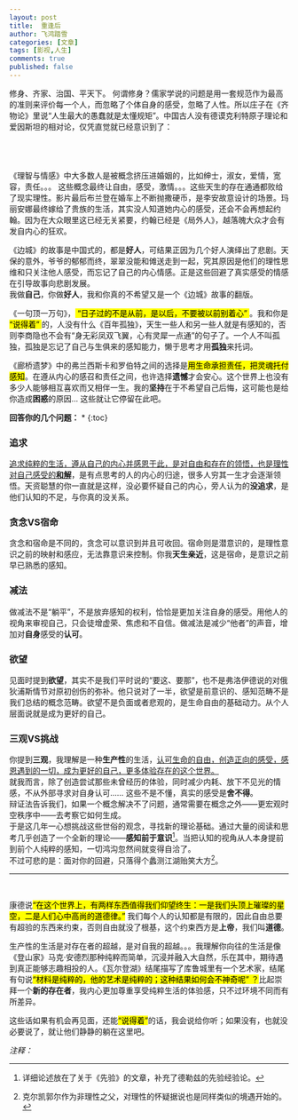```yaml
---
layout: post
title:  重逢后
author: 飞鸿踏雪
categories: [文章]
tags: [影视,人生]
comments: true
published: false
---
```

修身、齐家、治国、平天下。
何谓修身？儒家学说的问题是用一套规范作为最高的准则来评价每一个人，而忽略了个体自身的感受，忽略了人性。所以庄子在《齐物论》里说“人生最大的愚蠢就是太懂规矩”。中国古人没有德谟克利特原子理论和爱因斯坦的相对论，仅凭直觉就已经意识到了：

<p style="
    color:white;
    border-radius: 15px 50px;
    background: var(--oc-orange-5);
    padding: 20px;
    
">整全世界包括科学和非科学的、理性的与非理性的，宿命并不是迷魅。如果把我们自身放大n倍到粒子层面，粒子除了自身颗粒之外是有排列形式的，不同形式彼此能够相互映射，形成感知，意识是无数感知后才形成的。可是几千年高歌猛进、自以为是的科学把意识放到了映射前面，很多聪明人也不自知，外求安心是徒劳的，修行就是去发现这种前意识的感知和映射。</p>    

《理智与情感》中大多数人是被概念挤压进婚姻的，比如绅士，淑女，爱情，宽容，责任。。。 这些概念最终让自由，感受，激情。。。这些天生的存在通通都败给了现实理性。影片最后布兰登在婚车上不断抛撒硬币，是李安故意设计的场景。玛丽安娜最终嫁给了贵族的生活，其实没人知道她内心的感受，还会不会再想起约翰。因为在大众眼里这已经无关紧要，约翰已经是《局外人》，越落魄大众才会有发自内心的狂欢。

《边城》的故事是中国式的，都是**好人**，可结果正因为几个好人演绎出了悲剧。天保的意外，爷爷的郁郁而终，翠翠没能和傩送走到一起，究其原因是他们的理性思维和只关注他人感受，而忘记了自己的内心情感。正是这些回避了真实感受的情感在引导故事向悲剧发展。  
我做**自己**，你做**好人**，我和你真的不希望又是一个《边城》故事的翻版。

《一句顶一万句》，<mark> “日子过的不是从前，是以后，不要被以前别着心” </mark>。我和你是<mark> “说得着” </mark>的，人没有什么《百年孤独》，天生一些人和另一些人就是有感知的，否则李商隐也不会有“身无彩凤双飞翼，心有灵犀一点通”的句子了。一个人不叫孤独，孤独是忘记了自己与生俱来的感知能力，懒于思考才用**孤独**来托词。

《廊桥遗梦》中的弗兰西斯卡和罗伯特之间的选择是<mark>用生命承担责任，把灵魂托付感知</mark>。在遵从内心的感召和责任之间，也许选择<strong>遗憾</strong>才会安心。这个世界上也没有多少人能够相互喜欢而又相伴一生。我的**坚持**在于不希望自己后悔，这可能也是给你造成<strong>困惑</strong>的原因... 这些就让它停留在此吧。

**回答你的几个问题：** 
 * 
  {:toc}

### 追求
<ins>追求纯粹的生活，遵从自己的内心并感恩于此，是对自由和存在的领悟，也是理性对自己感受的<strong>和解</strong></ins>，是有点思考的人的内心的归途，很多人穷其一生才会逐渐领悟。天资聪慧的你一直就是这样，没必要怀疑自己的内心，旁人认为的<strong>没追求</strong>，是他们认知的不足，与你真的没关系。

### 贪念VS宿命
贪念和宿命是不同的，贪念可以意识到并且可收回。宿命则是潜意识的，是理性意识之前的映射和感应，无法靠意识来控制。你我<strong>天生亲近</strong>，这是宿命，是意识之前早已熟悉的感知。

### 减法
做减法不是“躺平”，不是放弃感知的权利，恰恰是更加关注自身的感受。用他人的视角来审视自己，只会徒增虚荣、焦虑和不自信。做减法是减少“他者”的声音，增加对<strong>自身</strong>感受的<strong>认可</strong>。

### 欲望
见面时提到<strong>欲望</strong>，其实不是我们平时说的“要这、要那”，也不是弗洛伊德说的对俄狄浦斯情节对原初创伤的弥补。他只说对了一半，欲望是前意识的、感知范畴不是我们总结的概念范畴。欲望不是负面或者悲观的，是生命自由的基础动力。从个人层面说就是成为更好的自己。

### 三观VS挑战

你提到<strong>三观</strong>，我理解是一种<strong>生产性</strong>的生活，<ins>认可生命的自由，创造正向的感受，感恩遇到的一切，成为更好的自己，更多体验存在的这个世界。</ins> <br>
就我而言，除了创造尝试那些未曾经历的体验，同时减少内耗、放下不见光的情感，不从外部寻求对自身认可…… 这些不是不懂，真实的感受是**舍不得**。<br>
辩证法告诉我们，如果一个概念解决不了问题，通常需要在概念之外——更宏观时空秩序中——去考察它如何生成。<br>
于是这几年一心想挑战这些世俗的观念，寻找新的理论基础。通过大量的阅读和思考几乎创造了一个全新的理论——<strong>感知前于意识</strong>[^fn1]。当把认知的视角从人本身提前到前个人纯粹的感知，一切鸿沟忽然间就变得自洽了。<br>
不过可悲的是：面对你的回避，只落得个蠡测江湖贻笑大方[^fn2]。

---
<br>

康德说<mark>“在这个世界上，有两样东西值得我们仰望终生：一是我们头顶上璀璨的星空，二是人们心中高尚的道德律。”</mark> 我们每个人的认知都是有限的，因此自由总要有超验的东西来约束，否则自由就没了根基，这个约束西方是**上帝**，我们叫**道德**。 

生产性的生活是对存在者的超越，是对自我的超越。。。我理解你向往的生活是像《登山家》马克·安德烈那种纯粹而简单，沉浸并融入大自然，乐在其中，期待遇到真正能够志趣相投的人。《瓦尔登湖》结尾描写了库鲁城里有一个艺术家，结尾有句说<mark>“材料是纯粹的，他的艺术是纯粹的；这种结果如何会不神奇呢” ？</mark>比起崇拜一个**新的存在者**，我内心更加尊重享受纯粹生活的体验感，只不过环境不同而有所差异。

这些话如果有机会再见面，还能<mark>“说得着”</mark>的话，我会说给你听；如果没有，也就没必要说了，就让他们静静的躺在这里吧。


*注释：*  

[^fn1]: 详细论述放在了关于《先验》的文章，补充了德勒兹的先验经验论。
[^fn2]: 克尔凯郭尔作为非理性之父，对理性的怀疑据说也是同样类似的境遇开始的。